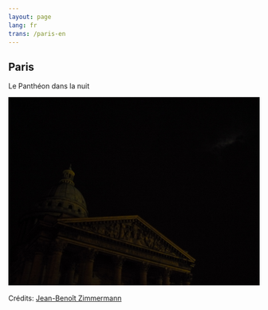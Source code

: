 ```yaml
---
layout: page
lang: fr
trans: /paris-en
---
```


Paris
-----

Le Panthéon dans la nuit

![Le Panthéon dans la nuit](/images/pantheon.jpg)

Crédits: [Jean-Benoît Zimmermann](https://www.flickr.com/photos/jean-be-zim/)
